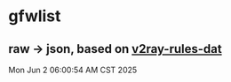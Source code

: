 # gfwlist
## raw -> json, based on [v2ray-rules-dat](https://github.com/Loyalsoldier/v2ray-rules-dat)
Mon Jun  2 06:00:54 AM CST 2025

